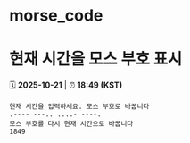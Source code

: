 # morse_code
# 현재 시간을 모스 부호 표시
<!-- MORSE_TIME_START -->
🗓️ **2025-10-21** | ⏰ **18:49 (KST)**

```
현재 시간을 입력하세요. 모스 부호로 바꿉니다
.---- ---.. ....- ----.
모스 부호를 다시 현재 시간으로 바꿉니다
1849
```
<!-- MORSE_TIME_END -->
